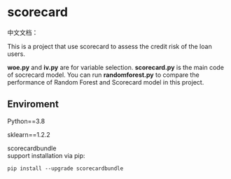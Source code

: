 # scorecard

中文文档：

This is a project that use scorecard to assess the credit risk of the loan users. 

**woe.py** and **iv.py** are for variable selection. **scorecard.py** is the main code of socrecard model. You can run **randomforest.py** to compare the performance of Random Forest and Scorecard model in this project.

## Enviroment

Python==3.8

sklearn==1.2.2

scorecardbundle
<br/>
support installation via pip:

`pip install --upgrade scorecardbundle`
